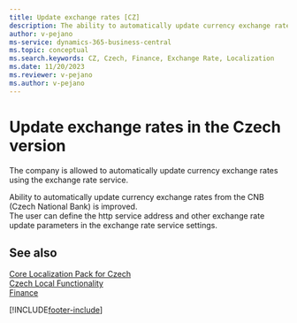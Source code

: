 ```yaml
---
title: Update exchange rates [CZ]
description: The ability to automatically update currency exchange rates from the CNB (Czech National Bank) in the Czech version of Business Central.
author: v-pejano
ms-service: dynamics-365-business-central
ms.topic: conceptual
ms.search.keywords: CZ, Czech, Finance, Exchange Rate, Localization
ms.date: 11/20/2023
ms.reviewer: v-pejano
ms.author: v-pejano
---
```


# Update exchange rates in the Czech version

The company is allowed to automatically update currency exchange rates using the exchange rate service.  

Ability to automatically update currency exchange rates from the CNB (Czech National Bank) is improved.  
The user can define the http service address and other exchange rate update parameters in the exchange rate service settings.

## See also

[Core Localization Pack for Czech](ui-extensions-core-localization-pack-cz.md)  
[Czech Local Functionality](czech-local-functionality.md)  
[Finance](../../finance.md)  


[!INCLUDE[footer-include](../../includes/footer-banner.md)]
